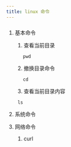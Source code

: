 ```yaml
---
title: linux 命令 
---
```

### 
1. 基本命令
    1. 查看当前目录

     ``` 
        pwd
     ```
    2. 撤换目录命令
    
    ```
       cd 
    ```
    3. 查看当前目录内容
     ```
      ls
     ```

2. 系统命令

3. 网络命令
   1. curl 
      
